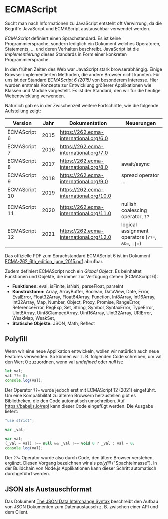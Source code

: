 # ECMAScript

Sucht man nach Informationen zu JavaScript entsteht oft Verwirrung, da die Begriffe JavaScript
und ECMAScript austauschbar verwendet werden.

*ECMAScript* definiert einen Sprachstandard. Es ist keine Programmiersprache, sondern lediglich
ein Dokument welches Operatoren, Statements, ... und deren Verhalten beschreibt. JavaScript
ist die *Implementierung* dieses Standards in Form einer konkreten Programmiersprache.

In den frühen Zeiten des Web war JavaScript stark browserabhängig. Einige Browser implementierten
Methoden, die andere Browser nicht kannten. Für uns ist der Standard *ECMAScript 6 (2015)* von
besonderem Interesse. Hier wurden erstmals Konzepte zur Entwicklung größerer Applikationen wie
Klassen und Module vorgestellt. Es ist der Standard, den wir für die heutige Webentwicklung
verwenden.

Natürlich gab es in der Zwischenzeit weitere Fortschritte, wie die folgende Aufstellung zeigt:

| Version       | Jahr | Dokumentation                           | Neuerungen
|---------------|------|-----------------------------------------|---------------------|
| ECMAScript 6  | 2015 | https://262.ecma-international.org/6.0  |                     |
| ECMAScript 7  | 2016 | https://262.ecma-international.org/7.0  |                     |
| ECMAScript 8  | 2017 | https://262.ecma-international.org/8.0  | await/async
| ECMAScript 9  | 2018 | https://262.ecma-international.org/9.0  | spread operator ... |
| ECMAScript 10 | 2019 | https://262.ecma-international.org/10.0 |                     |
| ECMAScript 11 | 2020 | https://262.ecma-international.org/11.0 | nullish coalescing operator, `??` |
| ECMAScript 12 | 2021 | https://262.ecma-international.org/12.0 | logical assignment operators (`??=`, `&&=`, `\|\|=`) |

Das offizielle PDF zum Sprachstandard ECMAScript 6 ist im Dokument
[ECMA-262_6th_edition_june_2015.pdf](ECMA-262_6th_edition_june_2015.pdf) abrufbar. 

Zudem definiert ECMAScript noch ein *Global Object*. Es beinhaltet Funktionen und Objekte, die immer
zur Verfügung stehen (ECMAScript 6):

- **Funktionen:** eval, isFinite, isNaN, parseFloat, parseInt
- **Konstruktoren:** Array, ArrayBuffer, Boolean, DataView, Date, Error, EvalError, Float32Array,
Float64Array, Function, Int8Array, Int16Array, Int32Array, Map, Number, Object, Proxy, Promise,
RangeError, ReferenceError, RegExp, Set, String, Symbol, SyntaxError, TypeError, Uint8Array,
Uint8ClampedArray, Uint16Array, Uint32Array, URIError, WeakMap, WeakSet, 
- **Statische Objekte:** JSON, Math, Reflect

## Polyfill

Wenn wir eine neue Applikation entwickeln, wollen wir natürlich auch neue Features verwenden.
So können wir z. B. folgenden Code schreiben, um val den Wert 0 zuzuordnen, wenn val *undefined*
oder *null* ist:
```javascript
let val;
val ??= 0;
console.log(val);
```

Der Operator `??=` wurde jedoch erst mit ECMAScript 12 (2021) eingeführt. Um eine Kompatibilität
zu älteren Browsern herzustellen gibt es Bibliotheken, die den Code automatisch umschreiben. Auf
https://babeljs.io/repl kann dieser Code eingefügt werden. Die Ausgabe liefert:

```javascript
"use strict";

var _val;

var val;
(_val = val) !== null && _val !== void 0 ? _val : val = 0;
console.log(val);
```

Der `??=` Operator wurde also durch Code, den ältere Browser verstehen, ergänzt. Diesen Vorgang
bezeichnen wir als *polyfill* ("Spachtelmasse"). In der Buildchain von Node.js Applikationen kann
dieser Schritt automatisch durchgeführt werden.

## JSON als Austauschformat

Das Dokument [The JSON Data Interchange Syntax](ECMA-404_2nd_edition_december_2017.pdf)
beschreibt den Aufbau von JSON Dokumenten zum Datenaustausch z. B. zwischen einer API und dem
Client.

